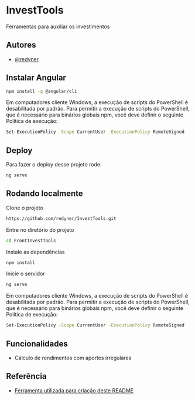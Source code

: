
# InvestTools

Ferramentas para auxiliar os investimentos


## Autores

- [@redyner](https://github.com/redyner)


## Instalar Angular

```bash
npm install -g @angular/cli
```

Em computadores cliente Windows, a execução de scripts do PowerShell é desabilitada por padrão. Para permitir a execução de scripts do PowerShell, que é necessário para binários globais npm, você deve definir o seguinte Política de execução:

```bash
Set-ExecutionPolicy -Scope CurrentUser -ExecutionPolicy RemoteSigned
```

## Deploy

Para fazer o deploy desse projeto rode:

```bash
ng serve
```



## Rodando localmente

Clone o projeto

```bash
https://github.com/redyner/InvestTools.git
```

Entre no diretório do projeto

```bash
cd FrontInvestTools
```

Instale as dependências

```bash
npm install
```

Inicie o servidor

```bash
ng serve
```

Em computadores cliente Windows, a execução de scripts do PowerShell é desabilitada por padrão. Para permitir a execução de scripts do PowerShell, que é necessário para binários globais npm, você deve definir o seguinte Política de execução:

```bash
Set-ExecutionPolicy -Scope CurrentUser -ExecutionPolicy RemoteSigned
```
## Funcionalidades

- Cálculo de rendimentos com aportes irregulares


## Referência

 - [Ferramenta utilizada para criação deste README](https://readme.so/pt)
